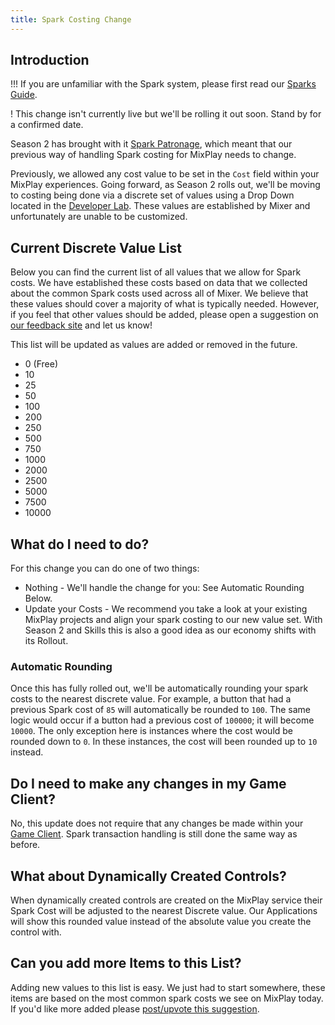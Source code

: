 ```yaml
---
title: Spark Costing Change
---
```


## Introduction

!!! If you are unfamiliar with the Spark system, please first read our [Sparks Guide](/guides/mixplay/sparks).

! This change isn't currently live but we'll be rolling it out soon. Stand by for a confirmed date.

Season 2 has brought with it [Spark Patronage](https://blog.mixer.com), which meant that our previous way of handling Spark costing for MixPlay needs to change.

Previously, we allowed any cost value to be set in the `Cost` field within your MixPlay experiences. Going forward, as Season 2 rolls out, we'll be moving to costing being done via a discrete set of values using a Drop Down located in the [Developer Lab](https://mixer.com/lab). These values are established by Mixer and unfortunately are unable to be customized.

## Current Discrete Value List

Below you can find the current list of all values that we allow for Spark costs. We have established these costs based on data that we collected about the common Spark costs used across all of Mixer. We believe that these values should cover a majority of what is typically needed. However, if you feel that other values should be added, please open a suggestion on [our feedback site](https://feedback.mixer.com) and let us know!

This list will be updated as values are added or removed in the future.

* 0 (Free)
* 10
* 25
* 50
* 100
* 200
* 250
* 500
* 750
* 1000
* 2000
* 2500
* 5000
* 7500
* 10000

## What do I need to do?

For this change you can do one of two things:
- Nothing - We'll handle the change for you: See Automatic Rounding Below.
- Update your Costs - We recommend you take a look at your existing MixPlay projects and align your spark costing to our new value set. With Season 2 and Skills this is also a good idea as our economy shifts with its Rollout.

### Automatic Rounding

Once this has fully rolled out, we'll be automatically rounding your spark costs to the nearest discrete value. For example, a button that had a previous Spark cost of `85` will automatically be rounded to `100`. The same logic would occur if a button had a previous cost of `100000`; it will become `10000`. The only exception here is instances where the cost would be rounded down to `0`. In these instances, the cost will been rounded up to `10` instead.

## Do I need to make any changes in my Game Client?

No, this update does not require that any changes be made within your [Game Client](/guides/mixplay/interactive-overview#the-game-client). Spark transaction handling is still done the same way as before.

## What about Dynamically Created Controls?

When dynamically created controls are created on the MixPlay service their Spark Cost will be adjusted to the nearest Discrete value. Our Applications will show this rounded value instead of the absolute value you create the control with.

## Can you add more Items to this List?

Adding new values to this list is easy. We just had to start somewhere, these items are based on the most common spark costs we see on MixPlay today. If you'd like more added please [post/upvote this suggestion](https://watchmixer.uservoice.com/forums/382521-mixer-feedback-ideas/suggestions/35906746-new-spark-intervals-for-upcoming-spark-cost-change). 



